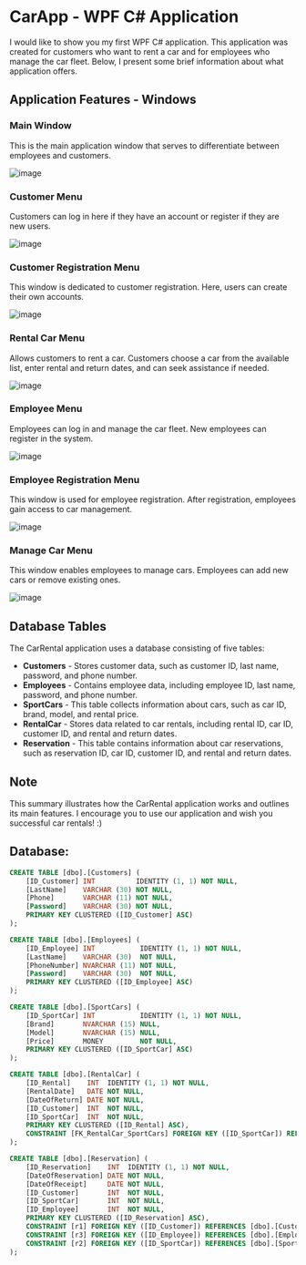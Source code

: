 # CarApp - WPF C# Application

I would like to show you my first WPF C# application. This application was created for customers who want to rent a car and for employees who manage the car fleet. Below, I present some brief information about what application offers.

## Application Features - Windows

### Main Window
This is the main application window that serves to differentiate between employees and customers.

![image](https://github.com/PiotrHazior/ProjektSemestralnyPO/assets/86978938/06e68468-8488-420a-988b-0559395293d6)


### Customer Menu
Customers can log in here if they have an account or register if they are new users.

![image](https://github.com/PiotrHazior/ProjektSemestralnyPO/assets/86978938/475c8a29-6288-4c50-99b4-50826d647a26)


### Customer Registration Menu
This window is dedicated to customer registration. Here, users can create their own accounts.

![image](https://github.com/PiotrHazior/ProjektSemestralnyPO/assets/86978938/52bc8c10-2a10-4204-bad0-90ed1cd44ca0)


### Rental Car Menu
Allows customers to rent a car. Customers choose a car from the available list, enter rental and return dates, and can seek assistance if needed.

![image](https://github.com/PiotrHazior/ProjektSemestralnyPO/assets/86978938/35fc43a8-7fe0-4502-bdff-6e81754b61f5)


### Employee Menu
Employees can log in and manage the car fleet. New employees can register in the system.

![image](https://github.com/PiotrHazior/ProjektSemestralnyPO/assets/86978938/2f2741c2-a216-48f6-bf34-0ff4de711842)


### Employee Registration Menu
This window is used for employee registration. After registration, employees gain access to car management.

![image](https://github.com/PiotrHazior/ProjektSemestralnyPO/assets/86978938/fb3bb691-7360-45a8-b88e-e8f0cd0a1414)


### Manage Car Menu
This window enables employees to manage cars. Employees can add new cars or remove existing ones.

![image](https://github.com/PiotrHazior/ProjektSemestralnyPO/assets/86978938/757cd7bd-9b0b-4d6d-a0aa-ca2d4d809713)


## Database Tables
The CarRental application uses a database consisting of five tables:
- **Customers** - Stores customer data, such as customer ID, last name, password, and phone number.
- **Employees** - Contains employee data, including employee ID, last name, password, and phone number.
- **SportCars** - This table collects information about cars, such as car ID, brand, model, and rental price.
- **RentalCar** - Stores data related to car rentals, including rental ID, car ID, customer ID, and rental and return dates.
- **Reservation** - This table contains information about car reservations, such as reservation ID, car ID, customer ID, and rental and return dates.

## Note
This summary illustrates how the CarRental application works and outlines its main features. I encourage you to use our application and wish you successful car rentals! :)










## Database:
```sql
CREATE TABLE [dbo].[Customers] (
    [ID_Customer] INT          IDENTITY (1, 1) NOT NULL,
    [LastName]    VARCHAR (30) NOT NULL,
    [Phone]       VARCHAR (11) NOT NULL,
    [Password]    VARCHAR (30) NOT NULL,
    PRIMARY KEY CLUSTERED ([ID_Customer] ASC)
);

CREATE TABLE [dbo].[Employees] (
    [ID_Employee] INT           IDENTITY (1, 1) NOT NULL,
    [LastName]    VARCHAR (30)  NOT NULL,
    [PhoneNumber] NVARCHAR (11) NOT NULL,
    [Password]    VARCHAR (30)  NOT NULL,
    PRIMARY KEY CLUSTERED ([ID_Employee] ASC)
);

CREATE TABLE [dbo].[SportCars] (
    [ID_SportCar] INT           IDENTITY (1, 1) NOT NULL,
    [Brand]       NVARCHAR (15) NULL,
    [Model]       NVARCHAR (15) NULL,
    [Price]       MONEY         NOT NULL,
    PRIMARY KEY CLUSTERED ([ID_SportCar] ASC)
);

CREATE TABLE [dbo].[RentalCar] (
    [ID_Rental]    INT  IDENTITY (1, 1) NOT NULL,
    [RentalDate]   DATE NOT NULL,
    [DateOfReturn] DATE NOT NULL,
    [ID_Customer]  INT  NOT NULL,
    [ID_SportCar]  INT  NOT NULL,
    PRIMARY KEY CLUSTERED ([ID_Rental] ASC),
    CONSTRAINT [FK_RentalCar_SportCars] FOREIGN KEY ([ID_SportCar]) REFERENCES [dbo].[SportCars] ([ID_SportCar])
);

CREATE TABLE [dbo].[Reservation] (
    [ID_Reservation]    INT  IDENTITY (1, 1) NOT NULL,
    [DateOfReservation] DATE NOT NULL,
    [DateOfReceipt]     DATE NOT NULL,
    [ID_Customer]       INT  NOT NULL,
    [ID_SportCar]       INT  NOT NULL,
    [ID_Employee]       INT  NOT NULL,
    PRIMARY KEY CLUSTERED ([ID_Reservation] ASC),
    CONSTRAINT [r1] FOREIGN KEY ([ID_Customer]) REFERENCES [dbo].[Customers] ([ID_Customer]),
    CONSTRAINT [r3] FOREIGN KEY ([ID_Employee]) REFERENCES [dbo].[Employees] ([ID_Employee]),
    CONSTRAINT [r2] FOREIGN KEY ([ID_SportCar]) REFERENCES [dbo].[SportCars] ([ID_SportCar])
);
```
